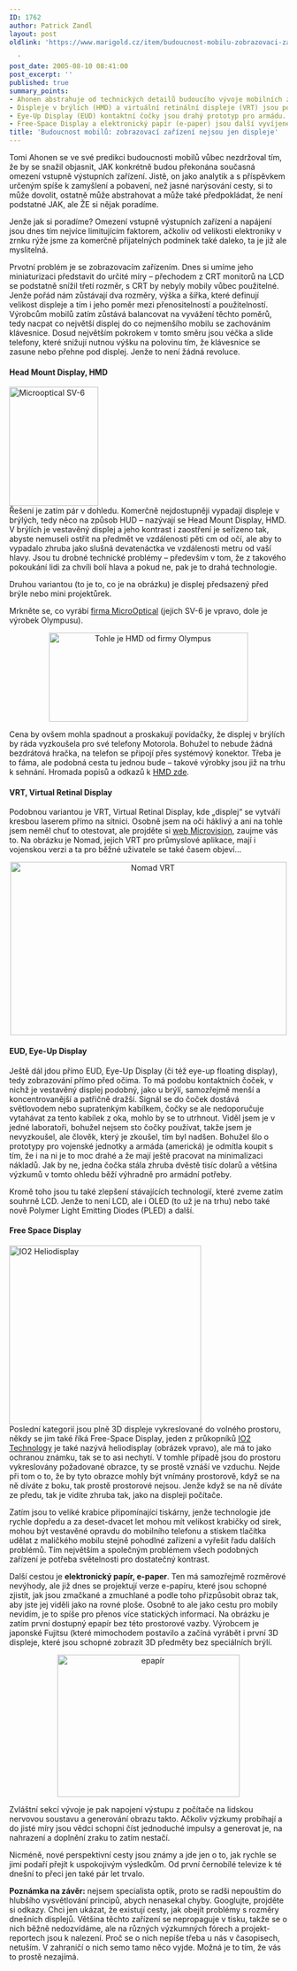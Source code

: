 ```yaml
---
ID: 1762
author: Patrick Zandl
layout: post
oldlink: 'https://www.marigold.cz/item/budoucnost-mobilu-zobrazovaci-zarizeni-nejsou-jen-displeje

  '
post_date: 2005-08-10 08:41:00
post_excerpt: ''
published: true
summary_points:
- Ahonen abstrahuje od technických detailů budoucího vývoje mobilních zařízení.
- Displeje v brýlích (HMD) a virtuální retinální displeje (VRT) jsou potenciální řešení.
- Eye-Up Display (EUD) kontaktní čočky jsou drahý prototyp pro armádu.
- Free-Space Display a elektronický papír (e-paper) jsou další vyvíjené technologie.
title: 'Budoucnost mobilů: zobrazovací zařízení nejsou jen displeje'
---
```


<p>Tomi Ahonen se ve své predikci budoucnosti mobilů vůbec nezdržoval tím, že by se snažil objasnit, JAK konkrétně budou překonána současná omezení vstupně výstupních zařízení. Jistě, on jako analytik a s příspěvkem určeným spíše k zamyšlení a pobavení, než jasné narýsování cesty, si to může dovolit, ostatně může abstrahovat a může také předpokládat, že není podstatné JAK, ale ŽE si nějak poradíme. </p>

<p>Jenže jak si poradíme? Omezení vstupně výstupních zařízení a napájení jsou dnes tím nejvíce limitujícím faktorem, ačkoliv od velikosti elektroniky v zrnku rýže jsme za komerčně přijatelných podmínek také daleko, ta je již ale myslitelná. </p>

<p>Prvotní problém je se zobrazovacím zařízením. Dnes si umíme jeho miniaturizaci představit do určité míry – přechodem z CRT monitorů na LCD se podstatně snížil třetí rozměr, s CRT by nebyly mobily vůbec použitelné. Jenže pořád nám zůstávají dva rozměry, výška a šířka, které definují velikost displeje a tím i jeho poměr mezi přenositelností a použitelností. Výrobcům mobilů zatím zůstává balancovat na vyvážení těchto poměrů, tedy nacpat co největší displej do co nejmenšího mobilu se zachováním klávesnice. Dosud největším pokrokem v tomto směru jsou véčka a slide telefony, které snižují nutnou výšku na polovinu tím, že klávesnice se zasune nebo přehne pod displej. Jenže to není žádná revoluce.
</p>

<!--more--><h4>Head Mount Display, HMD</h4>
<div class="rightbox"><img src="/wp-content/uploads/20050810-microopticalSV-6.jpg" alt="Microoptical SV-6" width="161" height="215" /></div>Řešení je zatím pár v dohledu. Komerčně nejdostupněji vypadají displeje v brýlých, tedy něco na způsob HUD – nazývají se Head Mount Display, HMD. V brýlích je vestavěný displej a jeho kontrast i zaostření je seřízeno tak, abyste nemuseli ostřit na předmět ve vzdálenosti pěti cm od očí, ale aby to vypadalo zhruba jako slušná devatenáctka ve vzdálenosti metru od vaší hlavy. Jsou tu drobné technické problémy – především v tom, že z takového pokoukání lidi za chvíli bolí hlava a pokud ne, pak je to drahá technologie. </p>

<p>Druhou variantou (to je to, co je na obrázku) je displej předsazený před brýle nebo mini projektůrek.</p>

<p>Mrkněte se, co vyrábí <a href="http://www.microopticalcorp.com/">firma MicroOptical</a> (jejich SV-6 je vpravo, dole je výrobek Olympusu). </p>

<p><center>
<img src="/wp-content/uploads/20050810-olympus-HMD.jpg" alt="Tohle je HMD od firmy Olympus" width="360" height="161" />
</center></p>

<p>Cena by ovšem mohla spadnout a proskakují povídačky, že displej v brýlích by ráda vyzkoušela pro své telefony Motorola. Bohužel to nebude žádná bezdrátová hračka, na telefon se připojí přes systémový konektor. Třeba je to fáma, ale podobná cesta tu jednou bude – takové výrobky jsou již na trhu k sehnání. Hromada popisů a odkazů k <a href="http://wearcam.org/head-mounted-displays.html">HMD zde</a>.</p>

<h4>VRT, Virtual Retinal Display</h4>
<p>Podobnou variantou je VRT, Virtual Retinal Display, kde „displej“ se vytváří kresbou laserem přímo na sítnici. Osobně jsem na oči háklivý a ani na tohle jsem neměl chuť to otestovat, ale projděte si <a href="http://www.mvis.com/">web Microvision</a>, zaujme vás to. Na obrázku je Nomad, jejich VRT pro průmyslové aplikace, mají i vojenskou verzi a ta pro běžné uživatele se také časem objeví...</p>

<p><center>
<img src="/wp-content/uploads/20050810-nomad-VRD.jpg" alt="Nomad VRT" width="500" height="313" />
</center></p>

<h4>EUD, Eye-Up Display</h4>
<p>Ještě dál jdou přímo EUD, Eye-Up Display (či též eye-up floating display), tedy zobrazování přímo před očima. To má podobu kontaktních čoček, v nichž je vestavěný displej podobný, jako  u brýlí, samozřejmě menší a koncentrovanější a patřičně dražší. Signál se do čoček dostává světlovodem nebo supratenkým kabílkem, čočky se ale nedoporučuje vytahávat za tento kabílek z oka, mohlo by se to utrhnout. Viděl jsem je v jedné laboratoři, bohužel nejsem sto čočky používat, takže jsem je nevyzkoušel, ale člověk, který je zkoušel, tím byl nadšen. Bohužel šlo o prototypy pro vojenské jednotky a armáda (americká) je odmítla koupit s tím, že i na ni je to moc drahé a že mají ještě pracovat na minimalizaci nákladů. Jak by ne, jedna čočka stála zhruba dvěstě tisíc dolarů a většina výzkumů v tomto ohledu běží výhradně pro armádní potřeby.  </p>

<p>Kromě toho jsou tu také zlepšení stávajících technologií, které zveme zatím souhrně LCD. Jenže to není LCD, ale i OLED (to už je na trhu) nebo také nově Polymer Light Emitting Diodes (PLED) a další. </p>

<h4>Free Space Display</h4>
<div class="rightbox"><img src="/wp-content/uploads/20050810-heliodisplay.jpg" alt="IO2 Heliodisplay" width="347" height="323" /></div>Poslední kategorií jsou plně 3D displeje vykreslované do volného prostoru, někdy se jim také říká Free-Space Display, jeden z průkopníků <a href="http://www.io2technology.com">IO2 Technology</a> je také nazývá heliodisplay (obrázek vpravo), ale má to jako ochranou známku, tak se to asi nechytí. V tomhle případě jsou do prostoru vykreslovány požadované obrazce, ty se prostě vznáší ve vzduchu. Nejde při tom o to, že by tyto obrazce mohly být vnímány prostorově, když se na ně díváte z boku, tak prostě prostorové nejsou. Jenže když se na ně díváte ze předu, tak je vidíte zhruba tak, jako na displeji počítače. </p>

<p>Zatím jsou to veliké krabice připomínající tiskárny, jenže technologie jde rychle dopředu a za deset-dvacet let mohou mít velikost krabičky od sirek, mohou být vestavěné opravdu do mobilního telefonu a stiskem tlačítka udělat z maličkého mobilu stejně pohodlné zařízení a vyřešit řadu dalších problémů. Tím největším a společným problémem všech podobných zařízení je potřeba světelnosti pro dostatečný kontrast. </p>

<p>Další cestou je <strong>elektronický papír, e-paper</strong>. Ten má samozřejmě rozměrové nevýhody, ale již dnes se projektují verze e-papíru, které jsou schopné zjistit, jak jsou zmačkané a zmuchlané a podle toho přizpůsobit obraz tak, aby jste jej viděli jako na rovné ploše. Osobně to ale jako cestu pro mobily nevidím, je to spíše pro přenos více statických informací. Na obrázku je zatím první dostupný epapír bez této prostorové vazby. Výrobcem je japonské Fujitsu (které mimochodem postavilo a začíná vyrábět i první 3D displeje, které jsou schopné zobrazit 3D předměty bez speciálních brýlí.</p>

<p><center><img src="/wp-content/uploads/20050810-fujitsu-bendable-electronic-paper.jpg" alt="epapír" width="330" height="257" /></center></p>

<p>Zvláštní sekcí vývoje je pak napojení výstupu z počítače na lidskou nervovou soustavu a generování obrazu takto. Ačkoliv výzkumy probíhají a do jisté míry jsou vědci schopni číst jednoduché impulsy a generovat je, na nahrazení a doplnění zraku to zatím nestačí.</p>

<p>Nicméně, nové perspektivní cesty jsou známy a jde jen o to, jak rychle se jimi podaří přejít k uspokojivým výsledkům. Od první černobílé televize k té dnešní to přeci jen také pár let trvalo. </p>

<p><strong>Poznámka na závěr:</strong> nejsem specialista optik, proto se radši nepouštím do hlubšího vysvětlování principů, abych nenasekal chyby. Googlujte, projděte si odkazy. Chci jen ukázat, že existují cesty, jak obejít problémy s rozměry dnešních displejů. Většina těchto zařízení se nepropaguje v tisku, takže se o nich běžně nedozvídáme, ale na různých výzkumných fórech a projekt-reportech jsou k nalezení. Proč se o nich nepíše třeba u nás v časopisech, netuším. V zahraničí o nich semo tamo něco vyjde. Možná je to tím, že vás to prostě nezajímá.
</p>